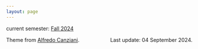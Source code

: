 ```yaml
---
layout: page
---
```


current semester: [Fall 2024](/2024/09/04/f24)

<p class="copyright"> Theme from <a href="https://atcold.github.io/">Alfredo Canziani</a>.  <span class="last-edit" style='float:right;'>Last update: 04 September 2024.</span></p>
